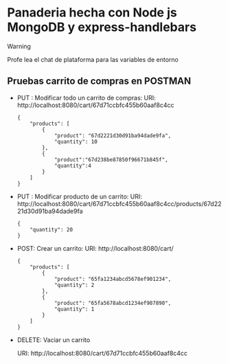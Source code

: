 # Panaderia hecha con Node js MongoDB y express-handlebars

> [!warning]
>
> Profe lea el chat de plataforma para las variables de entorno

## Pruebas carrito de compras en POSTMAN

* PUT : Modificar todo un carrito de compras:
  URI: http://localhost:8080/cart/67d71ccbfc455b60aaf8c4cc

  ```
  {
      "products": [
          {
              "product": "67d2221d30d91ba94dade9fa",
              "quantity": 10
          },
          {
              "product":"67d238be87850f96671b845f",
              "quantity":4
          }
      ]
  }
  ```
* PUT : Modificar producto de un carrito:
  URI: http://localhost:8080/cart/67d71ccbfc455b60aaf8c4cc/products/67d2221d30d91ba94dade9fa

  ```
  {
      "quantity": 20
  }
  ```
* POST: Crear un carrito:
  URI: http://localhost:8080/cart/

  ```
  {
      "products": [
          {
              "product": "65fa1234abcd5678ef901234",
              "quantity": 2
          },
          {
              "product": "65fa5678abcd1234ef907890",
              "quantity": 1
          }
      ]
  }
  ```
* DELETE: Vaciar un carrito

  URI: http://localhost:8080/cart/67d71ccbfc455b60aaf8c4cc
